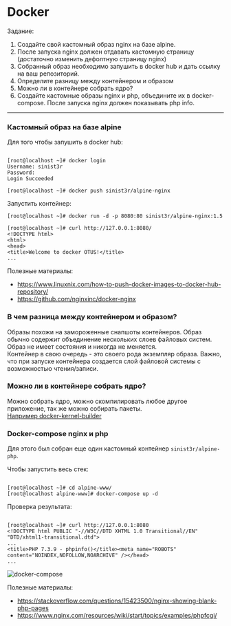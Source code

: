 # Docker

Задание:
1. Создайте свой кастомный образ nginx на базе alpine. 
1. После запуска nginx должен отдавать кастомную страницу (достаточно изменить дефолтную страницу nginx)
1. Собранный образ необходимо запушить в docker hub и дать ссылку на ваш репозиторий.   
1. Определите разницу между контейнером и образом 
1. Можно ли в контейнере собрать ядро? 
1. Создайте кастомные образы nginx и php, объедините их в docker-compose. После запуска nginx должен показывать php info.  

---

### Кастомный образ на базе alpine

Для того чтобы запушить в docker hub: 

```console

[root@localhost ~]# docker login
Username: sinist3r
Password: 
Login Succeeded

[root@localhost ~]# docker push sinist3r/alpine-nginx

```

Запустить контейнер: 

```console
[root@localhost ~]# docker run -d -p 8080:80 sinist3r/alpine-nginx:1.5

[root@localhost ~]# curl http://127.0.0.1:8080/
<!DOCTYPE html>
<html>
<head>
<title>Welcome to docker OTUS!</title>
...

```


Полезные материалы:  
- https://www.linuxnix.com/how-to-push-docker-images-to-docker-hub-repository/
- https://github.com/nginxinc/docker-nginx

### В чем разница между контейнером и образом?
Образы похожи на замороженные снапшоты контейнеров. 
Образ обычно содержит объединение нескольких слоев файловых систем. Образ не имеет состояния и никогда не меняется.  
Контейнер в свою очередь - это своего рода экземпляр образа. Важно, что при запуске контейнера создается слой файловой системы с возможностью чтения/записи.   

### Можно ли в контейнере собрать ядро?

Можно собрать ядро, можно скомпилировать любое другое приложение, так же можно собирать пакеты.  
[Например docker-kernel-builder](https://github.com/moul/docker-kernel-builder)

### Docker-compose nginx и php

Для этого был собран еще один кастомный контейнер `sinist3r/alpine-php`.

Чтобы запустить весь стек:

```console

[root@localhost ~]# cd alpine-www/
[root@localhost alpine-www]# docker-compose up -d

```

Проверка результата:

```console

[root@localhost ~]# curl http://127.0.0.1:8080
<!DOCTYPE html PUBLIC "-//W3C//DTD XHTML 1.0 Transitional//EN" "DTD/xhtml1-transitional.dtd">
...
<title>PHP 7.3.9 - phpinfo()</title><meta name="ROBOTS" content="NOINDEX,NOFOLLOW,NOARCHIVE" /></head>
...

```

![docker-compose](https://github.com/sinist3rr/otus-linux/blob/master/HW13/images/docker-compose-works.png)

Полезные материалы:  
- https://stackoverflow.com/questions/15423500/nginx-showing-blank-php-pages
- https://www.nginx.com/resources/wiki/start/topics/examples/phpfcgi/


